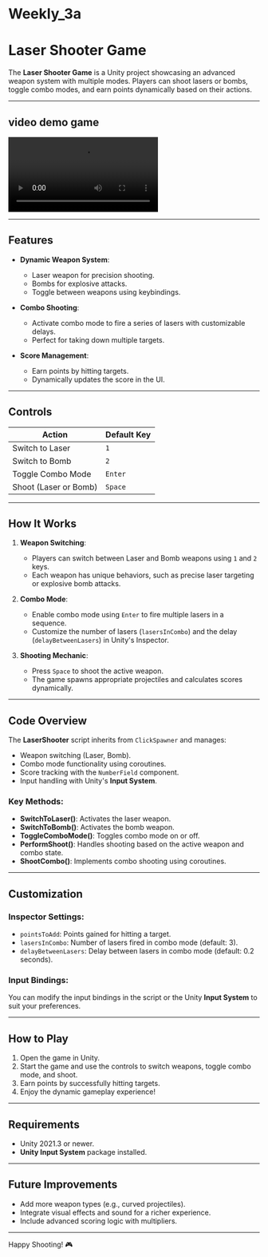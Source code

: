 # Weekly_3a
# Laser Shooter Game

The **Laser Shooter Game** is a Unity project showcasing an advanced weapon system with multiple modes. Players can shoot lasers or bombs, toggle combo modes, and earn points dynamically based on their actions.

---
## video demo game
![Gameplay demo ](https://github.com/VGD-TEAM/Weekly_3a/blob/main/Recording%20shooter%20game.mp4)

---

## Features
- **Dynamic Weapon System**:
  - Laser weapon for precision shooting.
  - Bombs for explosive attacks.
  - Toggle between weapons using keybindings.

- **Combo Shooting**:
  - Activate combo mode to fire a series of lasers with customizable delays.
  - Perfect for taking down multiple targets.

- **Score Management**:
  - Earn points by hitting targets.
  - Dynamically updates the score in the UI.

---

## Controls
| **Action**               | **Default Key**   |
|---------------------------|-------------------|
| Switch to Laser           | `1`              |
| Switch to Bomb            | `2`              |
| Toggle Combo Mode         | `Enter`          |
| Shoot (Laser or Bomb)     | `Space`          |

---

## How It Works
1. **Weapon Switching**:
   - Players can switch between Laser and Bomb weapons using `1` and `2` keys.
   - Each weapon has unique behaviors, such as precise laser targeting or explosive bomb attacks.

2. **Combo Mode**:
   - Enable combo mode using `Enter` to fire multiple lasers in a sequence.
   - Customize the number of lasers (`lasersInCombo`) and the delay (`delayBetweenLasers`) in Unity's Inspector.

3. **Shooting Mechanic**:
   - Press `Space` to shoot the active weapon.
   - The game spawns appropriate projectiles and calculates scores dynamically.

---

## Code Overview
The **LaserShooter** script inherits from `ClickSpawner` and manages:
- Weapon switching (Laser, Bomb).
- Combo mode functionality using coroutines.
- Score tracking with the `NumberField` component.
- Input handling with Unity's **Input System**.

### Key Methods:
- **SwitchToLaser()**: Activates the laser weapon.
- **SwitchToBomb()**: Activates the bomb weapon.
- **ToggleComboMode()**: Toggles combo mode on or off.
- **PerformShoot()**: Handles shooting based on the active weapon and combo state.
- **ShootCombo()**: Implements combo shooting using coroutines.

---

## Customization
### Inspector Settings:
- `pointsToAdd`: Points gained for hitting a target.
- `lasersInCombo`: Number of lasers fired in combo mode (default: 3).
- `delayBetweenLasers`: Delay between lasers in combo mode (default: 0.2 seconds).

### Input Bindings:
You can modify the input bindings in the script or the Unity **Input System** to suit your preferences.

---

## How to Play
1. Open the game in Unity.
2. Start the game and use the controls to switch weapons, toggle combo mode, and shoot.
3. Earn points by successfully hitting targets.
4. Enjoy the dynamic gameplay experience!

---

## Requirements
- Unity 2021.3 or newer.
- **Unity Input System** package installed.

---

## Future Improvements
- Add more weapon types (e.g., curved projectiles).
- Integrate visual effects and sound for a richer experience.
- Include advanced scoring logic with multipliers.

---

Happy Shooting! 🎮
